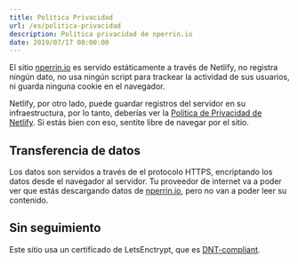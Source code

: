 ```yaml
---
title: Política Privacidad
url: /es/politica-privacidad
description: Política privacidad de nperrin.io
date: 2019/07/17 00:00:00
---
```


El sitio [nperrin.io](https://nperrin.io) es servido estáticamente a través de Netlify, no registra ningún dato, no usa ningún script para trackear la actividad de sus usuarios, ni guarda ninguna cookie en el navegador.

Netlify, por otro lado, puede guardar registros del servidor en su infraestructura, por lo tanto, deberías ver la [Política de Privacidad de Netlify](https://www.netlify.com/privacy). Si estás bien con eso, sentite libre de navegar por el sitio.

## Transferencia de datos

Los datos son servidos a través de el protocolo HTTPS, encriptando los datos desde el navegador al servidor. Tu proveedor de internet va a poder ver que estás descargando datos de [nperrin.io](https://nperrin.io), pero no van a poder leer su contenido.

## Sin seguimiento

Este sitio usa un certificado de LetsEnctrypt, que es [DNT-compliant](https://www.eff.org/issues/do-not-track).

